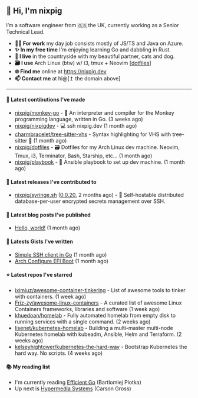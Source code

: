 ## 🐽 Hi, I'm nixpig

I’m a software engineer from 🇬🇧 the UK, currently working as a Senior Technical Lead.

- **👨‍💻 For work** my day job consists mostly of JS/TS and Java on Azure.
- **✨ In my free time** I'm enjoying learning Go and dabbling in Rust. 
- **🏡 I live** in the countryside with my beautiful partner, cats and dog.
- **🗃️ I use** Arch Linux (btw) w/ i3, tmux + Neovim [[dotfiles](https://github.com/nixpig/dotfiles)]
- **🌐 Find me** online at https://nixpig.dev
- **📫 Contact me** at hi@[↥ the domain above]

--- 

#### 👷 Latest contibutions I've made

- [nixpig/monkey-go](https://github.com/nixpig/monkey-go) - 🐒 An interpreter and compiler for the Monkey programming language, written in Go.  (3 weeks ago)
- [nixpig/nixpigdev](https://github.com/nixpig/nixpigdev) - 💻️ ssh nixpig.dev (1 month ago)
- [charmbracelet/tree-sitter-vhs](https://github.com/charmbracelet/tree-sitter-vhs) - Syntax highlighting for VHS with tree-sitter 🌳 (1 month ago)
- [nixpig/dotfiles](https://github.com/nixpig/dotfiles) - 🗃️ Dotfiles for my Arch Linux dev machine. Neovim, Tmux, i3, Terminator, Bash, Starship, etc... (1 month ago)
- [nixpig/playbook](https://github.com/nixpig/playbook) - 📑 Ansible playbook to set up dev machine. (1 month ago)


#### 🔭 Latest releases I've contributed to

- [nixpig/syringe.sh](https://github.com/nixpig/syringe.sh) ([0.0.20](https://github.com/nixpig/syringe.sh/releases/tag/0.0.20), 2 months ago) - 🔐 Self-hostable distributed database-per-user encrypted secrets management over SSH.

#### 📜 Latest blog posts I've published

- [Hello, world!](https://medium.com/@nixpig/hello-world-a1748c140e5a?source=rss-6adcb4b40ca1------2) (1 month ago)


#### 📓 Latests Gists I've written

- [Simple SSH client in Go](https://gist.github.com/477864ecc1bf2a374be168a9d2318ac4) (1 month ago)
- [Arch Configure EFI Boot](https://gist.github.com/b62226f4e30d31371df283e93db7ce65) (1 month ago)

#### ⭐ Latest repos I've starred

- [iximiuz/awesome-container-tinkering](https://github.com/iximiuz/awesome-container-tinkering) - List of awesome tools to tinker with containers. (1 week ago)
- [Friz-zy/awesome-linux-containers](https://github.com/Friz-zy/awesome-linux-containers) - A curated list of awesome Linux Containers frameworks, libraries and software (1 week ago)
- [khuedoan/homelab](https://github.com/khuedoan/homelab) - Fully automated homelab from empty disk to running services with a single command. (2 weeks ago)
- [lisenet/kubernetes-homelab](https://github.com/lisenet/kubernetes-homelab) - Building a multi-master multi-node Kubernetes homelab with kubeadm, Ansible, Helm and Terraform. (2 weeks ago)
- [kelseyhightower/kubernetes-the-hard-way](https://github.com/kelseyhightower/kubernetes-the-hard-way) - Bootstrap Kubernetes the hard way. No scripts. (4 weeks ago)

#### 📚️ My reading list
- I'm currently reading [Efficient Go](https://www.oreilly.com/library/view/efficient-go/9781098105709/) (Bartlomiej Plotka)
- Up next is [Hypermedia Systems](https://hypermedia.systems/) (Carson Gross)


